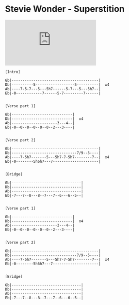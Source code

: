 # Stevie Wonder - Superstition

<iframe  src="https://www.youtube.com/embed/8gNNFCo9VF4" frameborder="0" allow="accelerometer; autoplay; encrypted-media; gyroscope; picture-in-picture" allowfullscreen></iframe>

```text
[Intro]
 
Gb|----------------------------------------|
Db|----------5------------------5----------|  x4
Ab|----7-5-7---5---5h7------5-7---5---5h7--|
Eb|-0------------7------5-7---------7------|
 
 
[Verse part 1]
 
Gb|----------------------------|
Db|----------------------------|  x4
Ab|---------------------3---4--|
Eb|-0--0--0--0--0--0--2---3----|
 
 
[Verse part 2]
 
Gb|----------------------------------------|
Db|------------------------------7/9--5----|
Ab|----7-5h7-------5---5h7-7-5h7--------7--|  x4
Eb|-0--------5h6h7---7---------------------|
 
 
[Bridge]
 
Gb|--------------------------------|
Db|--------------------------------|
Ab|--------------------------------|
Eb|-7---7--8---8--7---7--6---6--5--|
 
 
[Verse part 1]
 
Gb|----------------------------|
Db|----------------------------|  x4
Ab|---------------------3---4--|
Eb|-0--0--0--0--0--0--2---3----|
 
 
[Verse part 2]
 
Gb|----------------------------------------|
Db|------------------------------7/9--5----|
Ab|----7-5h7-------5---5h7-7-5h7--------7--|  x4
Eb|-0--------5h6h7---7---------------------|
 
 
[Bridge]
 
Gb|--------------------------------|
Db|--------------------------------|
Ab|--------------------------------|
Eb|-7---7--8---8--7---7--6---6--5--|
 
```
